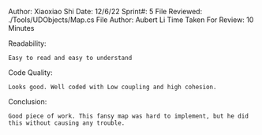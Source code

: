 Author: Xiaoxiao Shi
Date: 12/6/22
Sprint#: 5
File Reviewed: ./Tools/UDObjects/Map.cs
File Author: Aubert Li
Time Taken For Review: 10 Minutes

Readability:

	Easy to read and easy to understand


Code Quality:

	Looks good. Well coded with Low coupling and high cohesion.

Conclusion:

	Good piece of work. This fansy map was hard to implement, but he did this without causing any trouble.
	
